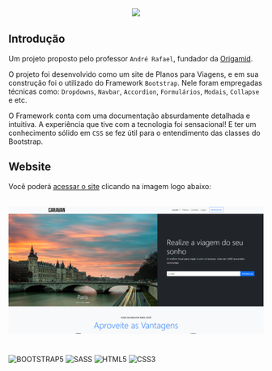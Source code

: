 <div align="center">
    <img src="https://readme-typing-svg.herokuapp.com/?font=Righteous&size=35&center=true&vCenter=true&width=500&height=70&duration=5000&lines=Caravan!;" />
</div>
    
## Introdução

Um projeto proposto pelo professor `André Rafael`, fundador da [Origamid](https://www.origamid.com/).

O projeto foi desenvolvido como um site de Planos para Viagens, e em sua construção foi o utilizado do Framework `Bootstrap`. Nele foram empregadas técnicas como: `Dropdowns`, `Navbar`, `Accordion`, `Formulários`, `Modais`, `Collapse` e etc.

O Framework conta com uma documentação absurdamente detalhada e intuitiva. A experiência que tive com a tecnologia foi sensacional! E ter um conhecimento sólido em `CSS` se fez útil para o entendimento das classes do Bootstrap.
## Website

Você poderá [acessar o site](https://caravanstrip.vercel.app/) clicando na imagem logo abaixo:

<div align="center">
    <br><a href="https://caravanstrip.vercel.app/" target="_blanck" rel="external"><img aling="center" src="https://github.com/guioliveirx/caravan-bootstrap/blob/main/assets/image/Captura%20de%20tela%202024-12-15%20223800.png?raw=true" img></a>
</div>   

#

![BOOTSTRAP5](https://img.shields.io/badge/Bootstrap-7952B3?style=for-the-badge&logo=bootstrap&logoColor=white) ![SASS](https://img.shields.io/badge/sass-CC6699?style=for-the-badge&logo=sass&logoColor=white) ![HTML5](https://img.shields.io/badge/HTML5-E34F26?style=for-the-badge&logo=html5&logoColor=white)
![CSS3](https://img.shields.io/badge/CSS3-1572B6?style=for-the-badge&logo=css3&logoColor=white)





